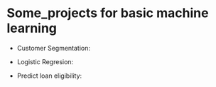 # Some_projects for basic machine learning

- Customer Segmentation: 

- Logistic Regresion:

- Predict loan eligibility: